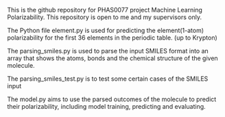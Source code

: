 This is the github repository for PHAS0077 project Machine Learning Polarizability. This repository is open to me and my supervisors only.

The Python file element.py is used for predicting the element(1-atom) polarizability for the first 36 elements in the periodic table. (up to Krypton) 

The parsing_smiles.py is used to parse the input SMILES format into an array that shows the atoms, bonds and the chemical structure of the given molecule.

The parsing_smiles_test.py is to test some certain cases of the SMILES input

The model.py aims to use the parsed outcomes of the molecule to predict their polarizability, including model training, predicting and evaluating.
